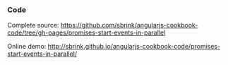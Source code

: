 ### Code

Complete source:
<https://github.com/sbrink/angularjs-cookbook-code/tree/gh-pages/promises-start-events-in-parallel>

Online demo:
<http://sbrink.github.io/angularjs-cookbook-code/promises-start-events-in-parallel/>